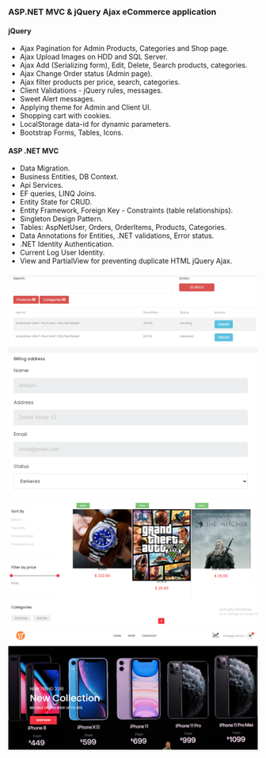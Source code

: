 ### ASP.NET MVC & jQuery Ajax eCommerce application

#### jQuery
- Ajax Pagination for Admin Products, Categories and Shop page.
- Ajax Upload Images on HDD and SQL Server.
- Ajax Add (Serializing form), Edit, Delete, Search products, categories.
- Ajax Change Order status (Admin page).
- Ajax filter products per price, search, categories.
- Client Validations - jQuery rules, messages.
- Sweet Alert messages.
- Applying theme for Admin and Client UI.
- Shopping cart with cookies.
- LocalStorage data-id for dynamic parameters.
- Bootstrap Forms, Tables, Icons.
#### ASP .NET MVC
- Data Migration.
- Business Entities, DB Context.
- Api Services.
- EF queries, LINQ Joins.
- Entity State for CRUD.
- Entity Framework, Foreign Key - Constraints (table relationships).
- Singleton Design Pattern.
- Tables: AspNetUser, Orders, OrderItems, Products, Categories.
- Data Annotations for Entities, .NET validations, Error status.
- .NET Identity Authentication.
- Current Log User Identity.
- View and PartialView for preventing duplicate HTML jQuery Ajax.
<img src="OnlineShop/screenshots/Screenshot_1.png">

<img src="OnlineShop/screenshots/Screenshot_2.png">

<img src="OnlineShop/screenshots/Screenshot_3.png">

<img src="OnlineShop/screenshots/Screenshot_4.png">
